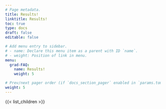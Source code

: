 ```yaml
---
# Page metadata.
title: Results!
linktitle: Results!
toc: true
type: docs
draft: false
editable: false

# Add menu entry to sidebar.
# - name: Declare this menu item as a parent with ID `name`.
# - weight: Position of link in menu.
menu:
  grad-FAQ:
    name: Results!
    weight: 5

# Prev/next pager order (if `docs_section_pager` enabled in `params.toml`)
weight: 5
---
```


{{< list_children >}}
